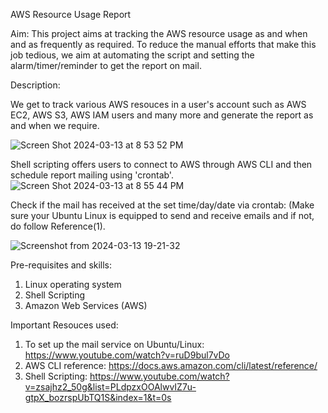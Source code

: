 AWS Resource Usage Report

Aim: This project aims at tracking the AWS resource usage as and when and as frequently as required. 
To reduce the manual efforts that make this job tedious, we aim at automating the script and setting the alarm/timer/reminder to get the report on mail.

Description:

We get to track various AWS resouces in a user's account such as AWS EC2, AWS S3, AWS IAM users and many more and generate the report as and when we require.

![Screen Shot 2024-03-13 at 8 53 52 PM](https://github.com/chinmaychoudhari19/AWS-Resources-Usage-Report/assets/140723464/2a69b951-9fc9-498f-ba9b-ba8ec0a0a0a8)

Shell scripting offers users to connect to AWS through AWS CLI and then schedule report mailing using 'crontab'.
![Screen Shot 2024-03-13 at 8 55 44 PM](https://github.com/chinmaychoudhari19/AWS-Resources-Usage-Report/assets/140723464/11321f54-9039-44bb-a6ea-b8a2ff2375e8)


Check if the mail has received at the set time/day/date via crontab:
(Make sure your Ubuntu Linux is equipped to send and receive emails and if not, do follow Reference(1).

![Screenshot from 2024-03-13 19-21-32](https://github.com/chinmaychoudhari19/AWS-Resources-Usage-Report/assets/140723464/1a19723c-7216-4f8e-8ac9-4866657b1123)



Pre-requisites and skills:

1. Linux operating system
2. Shell Scripting
3. Amazon Web Services (AWS)

Important Resouces used:

1. To set up the mail service on Ubuntu/Linux: https://www.youtube.com/watch?v=ruD9bul7vDo
2. AWS CLI reference: https://docs.aws.amazon.com/cli/latest/reference/
3. Shell Scripting: https://www.youtube.com/watch?v=zsajhz2_50g&list=PLdpzxOOAlwvIZ7u-gtpX_bozrspUbTQ1S&index=1&t=0s
   


